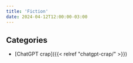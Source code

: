 ```yaml
---
title: 'Fiction'
date: 2024-04-12T12:00:00-03:00
---
```


## Categories

- [ChatGPT crap]({{< relref "chatgpt-crap/" >}})
